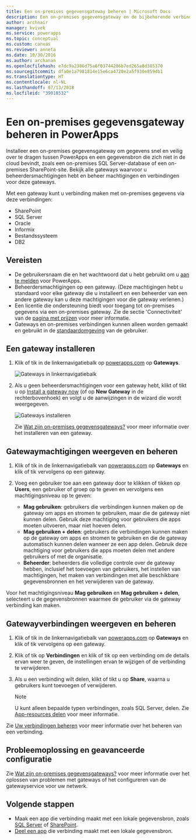 ```yaml
---
title: Een on-premises gegevensgateway beheren | Microsoft Docs
description: Een on-premises gegevensgateway en de bijbehorende verbindingen beheren
author: archnair
manager: kvivek
ms.service: powerapps
ms.topic: conceptual
ms.custom: canvas
ms.reviewer: anneta
ms.date: 10/30/2016
ms.author: archanan
ms.openlocfilehash: e7dc9a2386d75a6f03744286b7ed265a8d385370
ms.sourcegitcommit: dfa0e1a7981814e15e6ca4720e2a5f930e859db1
ms.translationtype: HT
ms.contentlocale: nl-NL
ms.lasthandoff: 07/13/2018
ms.locfileid: "39018532"
---
```

# <a name="manage-an-on-premises-data-gateway-in-powerapps"></a>Een on-premises gegevensgateway beheren in PowerApps
Installeer een on-premises gegevensgateway om gegevens snel en veilig over te dragen tussen PowerApps en een gegevensbron die zich niet in de cloud bevindt, zoals een on-premises SQL Server-database of een on-premises SharePoint-site. Bekijk alle gateways waarvoor u beheerdersmachtigingen hebt en beheer machtigingen en verbindingen voor deze gateways.

Met een gateway kunt u verbinding maken met on-premises gegevens via deze verbindingen:

* SharePoint
* SQL Server
* Oracle
* Informix
* Bestandssysteem
* DB2

## <a name="prerequisites"></a>Vereisten
* De gebruikersnaam die en het wachtwoord dat u hebt gebruikt om u [aan te melden](../signup-for-powerapps.md) voor PowerApps.
* Beheerdersmachtigingen op een gateway. (Deze machtigingen hebt u standaard voor elke gateway die u installeert en een beheerder van een andere gateway kan u deze machtigingen voor die gateway verlenen.)
* Een licentie die ondersteuning biedt voor toegang tot on-premises gegevens via een on-premises gateway. Zie de sectie 'Connectiviteit' van de [pagina met prijzen](https://powerapps.microsoft.com/pricing/) voor meer informatie.
* Gateways en on-premises verbindingen kunnen alleen worden gemaakt en gebruikt in de [standaardomgeving](working-with-environments.md) van de gebruiker.

## <a name="install-a-gateway"></a>Een gateway installeren
1. Klik of tik in de linkernavigatiebalk op [powerapps.com](https://web.powerapps.com) op **Gateways**.

    ![Gateways in linkernavigatiebalk](./media/gateway-management/manage-gateway.png)

2. Als u geen beheerdersmachtigingen voor een gateway hebt, klikt of tikt u op [Install a gateway now](http://go.microsoft.com/fwlink/?LinkID=820931) (of op **New Gateway** in de rechterbovenhoek) en volgt u de aanwijzingen in de wizard die wordt weergegeven.

    ![Gateways installeren](./media/gateway-management/no-gateway-installed.png)

    Zie [Wat zijn on-premises gegevensgateways?](gateway-reference.md) voor meer informatie over het installeren van een gateway.

## <a name="view-and-manage-gateway-permissions"></a>Gatewaymachtigingen weergeven en beheren
1. Klik of tik in de linkernavigatiebalk van [powerapps.com](https://web.powerapps.com) op **Gateways** en klik of tik vervolgens op een gateway.

2. Voeg een gebruiker toe aan een gateway door te klikken of tikken op **Users**, een gebruiker of groep op te geven en vervolgens een machtigingsniveau op te geven:

   * **Mag gebruiken**: gebruikers die verbindingen kunnen maken op de gateway om apps en stromen te gebruiken, maar die de gateway niet kunnen delen. Gebruik deze machtiging voor gebruikers die apps moeten uitvoeren, maar niet hoeven delen.
   * **Mag gebruiken + delen**: gebruikers die verbindingen kunnen maken op de gateway om apps en stromen te gebruiken en die de gateway automatisch kunnen delen wanneer ze een app delen. Gebruik deze machtiging voor gebruikers die apps moeten delen met andere gebruikers of met de organisatie.
   * **Beheerder**: beheerders die volledige controle over de gateway hebben, inclusief het toevoegen van gebruikers, het instellen van machtigingen, het maken van verbindingen met alle beschikbare gegevensbronnen en het verwijderen van de gateway.

Voor het machtigingsniveau **Mag gebruiken** en **Mag gebruiken + delen**, selecteert u de gegevensbronnen waarmee de gebruiker via de gateway verbinding kan maken.

## <a name="view-and-manage-gateway-connections"></a>Gatewayverbindingen weergeven en beheren
1. Klik of tik in de linkernavigatiebalk van [powerapps.com](https://web.powerapps.com) op **Gateways** en klik of tik vervolgens op een gateway.

2. Klik of tik op **Verbindingen** en klik of tik op een verbinding om de details ervan weer te geven, de instellingen ervan te wijzigen of de verbinding te verwijderen.

3. Als u een verbinding wilt delen, klikt of tikt u op **Share**, waarna u gebruikers kunt toevoegen of verwijderen.

    > [!NOTE]
   > U kunt alleen bepaalde typen verbindingen, zoals SQL Server, delen. Zie [App-resources delen](share-app-resources.md) voor meer informatie.

Zie [Uw verbindingen beheren](add-manage-connections.md) voor meer informatie over het beheren van een verbinding.

## <a name="troubleshooting-and-advanced-configuration"></a>Probleemoplossing en geavanceerde configuratie
Zie [Wat zijn on-premises gegevensgateways?](gateway-reference.md) voor meer informatie over het oplossen van problemen met gateways of het configureren van de gatewayservice voor uw netwerk.

## <a name="next-steps"></a>Volgende stappen
* Maak een app die verbinding maakt met een lokale gegevensbron, zoals [SQL Server](connections/connection-azure-sqldatabase.md) of [SharePoint](connections/connection-sharepoint-online.md).
* [Deel een app](share-app.md) die verbinding maakt met een lokale gegevensbron.
